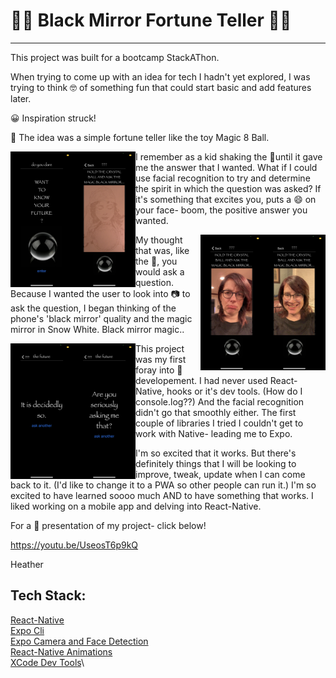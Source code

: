 # :mage_woman: Black Mirror Fortune Teller :mage_man:

---

This project was built for a bootcamp StackAThon.

When trying to come up with an idea for tech I hadn't yet explored, I was trying to think :nerd_face: of something fun that could start basic and add features later.

:grinning: Inspiration struck!

:8ball: The idea was a simple fortune teller like the toy Magic 8 Ball.


<img align='left' alt='opening-screen' src='/welcome.PNG' width='100'>
<img align='left' alt='fortune-teller' src='/overlay.PNG' width='100'>



I remember as a kid shaking the :8ball:until it gave me the answer that I wanted. What if I could use facial recognition to try and determine the spirit in which the question was asked? If it's something that excites you, puts a :smile: on your face- boom, the positive answer you wanted.



<img align='right' alt='smiling-face' src='/smile.PNG' width='100'>
<img align='right' alt='frowing-face' src='/frown.PNG' width='100'>



My thought that was, like the :8ball:, you would ask a question. Because I wanted the user to look into :camera: to ask the question, I began thinking of the phone's 'black mirror' quality and the magic mirror in Snow White. Black mirror magic..



<img align='left' alt='positive-fortune' src='/decidedlyso.PNG' width='100'>
<img align='left' alt='negative-fortune' src='/seriouslyasking.PNG' width='100'>



This project was my first foray into :iphone: developement. I had never used React-Native, hooks or it's dev tools. (How do I console.log??) And the facial recognition didn't go that smoothly either. The first couple of libraries I tried I couldn't get to work with Native- leading me to Expo.



I'm so excited that it works. But there's definitely things that I will be looking to improve, tweak, update when I can come back to it. (I'd like to change it to a PWA so other people can run it.) I'm so excited to have learned soooo much AND to have something that works. I liked working on a mobile app and delving into React-Native.



For a :movie_camera: presentation of my project- click below!



https://youtu.be/UseosT6p9kQ

Heather

## Tech Stack:

[React-Native](https://reactnative.dev/)\
[Expo Cli](https://docs.expo.io/workflow/expo-cli/)\
[Expo Camera and Face Detection](https://docs.expo.io/versions/latest/sdk/camera/)\
[React-Native Animations](https://reactnative.dev/docs/animations)\
[XCode Dev Tools](https://developer.apple.com/xcode/)\


